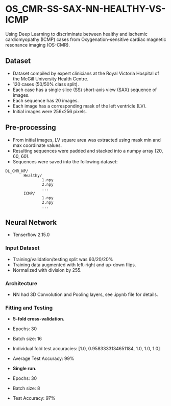 # OS_CMR-SS-SAX-NN-HEALTHY-VS-ICMP

Using Deep Learning to discriminate between healthy and ischemic cardiomyopathy (ICMP) cases from Oxygenation-sensitive cardiac magnetic resonance imaging (OS-CMR). 

## Dataset
- Dataset compiled by expert clinicians at the Royal Victoria Hospital of the McGill University Health Centre.
- 120 cases (50/50% class split).
- Each case has a single slice (SS) short-axis view (SAX) sequence of images.
- Each sequence has 20 images.
- Each image has a corresponding mask of the left ventricle (LV).
- Initial images were 256x256 pixels.

## Pre-processing
- From initial images, LV square area was extracted using mask min and max coordinate values.
- Resulting sequences were padded and stacked into a numpy array (20, 60, 60).
- Sequences were saved into the following dataset:

```
DL_CMR_NP/
        Healthy/
                1.npy
                2.npy
                ...
        ICMP/
                1.npy
                2.npy
                ...
```

## Neural Network
- Tenserflow 2.15.0

### Input Dataset
- Training/validation/testing split was 60/20/20%
- Training data augmented with left-right and up-down flips.
- Normalized with division by 255.

### Architecture
- NN had 3D Convolution and Pooling layers, see .ipynb file for details.

### Fitting and Testing 
- <b>5-fold cross-validation.</b>
- Epochs: 30
- Batch size: 16 
- Individual fold test accuracies: [1.0, 0.9583333134651184, 1.0, 1.0, 1.0]
- Average Test Accuracy:  99%

- <b>Single run.</b>
- Epochs: 30
- Batch size: 8 
- Test Accuracy:  97%
